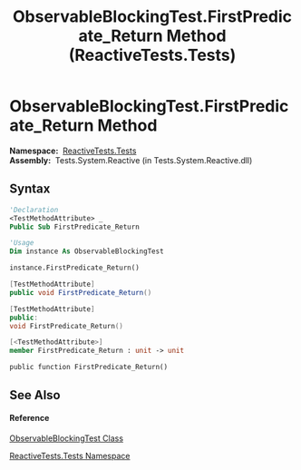 ﻿---
title: ObservableBlockingTest.FirstPredicate_Return Method  (ReactiveTests.Tests)
TOCTitle: FirstPredicate_Return Method
ms:assetid: M:ReactiveTests.Tests.ObservableBlockingTest.FirstPredicate_Return
ms:mtpsurl: https://msdn.microsoft.com/en-us/library/reactivetests.tests.observableblockingtest.firstpredicate_return(v=VS.103)
ms:contentKeyID: 36620605
ms.date: 06/28/2011
mtps_version: v=VS.103
f1_keywords:
- ReactiveTests.Tests.ObservableBlockingTest.FirstPredicate_Return
dev_langs:
- CSharp
- JScript
- VB
- FSharp
- c++
---

# ObservableBlockingTest.FirstPredicate\_Return Method

**Namespace:**  [ReactiveTests.Tests](hh289046\(v=vs.103\).md)  
**Assembly:**  Tests.System.Reactive (in Tests.System.Reactive.dll)

## Syntax

``` vb
'Declaration
<TestMethodAttribute> _
Public Sub FirstPredicate_Return
```

``` vb
'Usage
Dim instance As ObservableBlockingTest

instance.FirstPredicate_Return()
```

``` csharp
[TestMethodAttribute]
public void FirstPredicate_Return()
```

``` c++
[TestMethodAttribute]
public:
void FirstPredicate_Return()
```

``` fsharp
[<TestMethodAttribute>]
member FirstPredicate_Return : unit -> unit 
```

``` jscript
public function FirstPredicate_Return()
```

## See Also

#### Reference

[ObservableBlockingTest Class](hh315164\(v=vs.103\).md)

[ReactiveTests.Tests Namespace](hh289046\(v=vs.103\).md)

